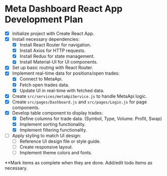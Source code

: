 # Meta Dashboard React App Development Plan

- [x] Initialize project with Create React App.
- [x] Install necessary dependencies:
  - [x] Install React Router for navigation.
  - [x] Install Axios for HTTP requests.
  - [x] Install Redux for state management.
  - [x] Install Material-UI for UI components.
- [x] Set up basic routing with React Router.
- [x] Implement real-time data for positions/open trades:
  - [x] Connect to MetaApi.
  - [x] Fetch open trades data.
  - [x] Update UI in real-time with fetched data.
- [x] Create `src/services/metaApiService.js` to handle MetaApi logic.
- [x] Create `src/pages/Dashboard.js` and `src/pages/Login.js` for page components.
- [x] Develop table component to display trades:
  - [x] Define columns for trade data. (Symbol, Type, Volume. Profit, Swap)
  - [x] Implement sorting functionality.
  - [x] Implement filtering functionality.
- [ ] Apply styling to match UI design:
  - [ ] Reference UI design file or style guide.
  - [ ] Create responsive layout.
  - [ ] Implement theme colors and fonts.

**Mark items as complete when they are done. Add/edit todo items as necessary.
